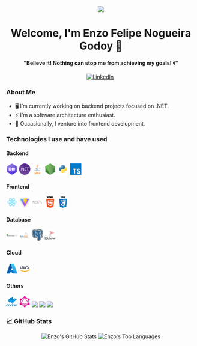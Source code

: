 <p align="center">
 <img 
    src="https://media.giphy.com/media/KzJkzjggfGN5Py6nkT/giphy.gif"
    align="center" 
    height="200" 
    width="auto" 
  >
</p>
<h1 align="center"><b>Welcome, I'm Enzo Felipe Nogueira Godoy 👋</b></h1>
<h4 align="center"><b>"Believe it! Nothing can stop me from achieving my goals! 🌀"</b></h4>

<p align="center">
<a href="https://www.linkedin.com/in/enzofngodoy/"><img src="https://img.shields.io/badge/linkedin-%230077B5.svg?&style=for-the-badge&logo=linkedin&logoColor=white" alt="LinkedIn" /></a>&nbsp;
</p>

### About Me
- 🖥️ I’m currently working on backend projects focused on .NET.
- ⚡ I'm a software architecture enthusiast.
- 🚀 Occasionally, I venture into frontend development.

### Technologies I use and have used

#### Backend
<code><img height="30" src="https://raw.githubusercontent.com/github/explore/main/topics/csharp/csharp.png"></code>
<code><img height="30" src="https://raw.githubusercontent.com/github/explore/main/topics/dotnet/dotnet.png"></code>
<code><img height="30" src="https://raw.githubusercontent.com/github/explore/main/topics/java/java.png"></code>
<code><img height="30" src="https://raw.githubusercontent.com/github/explore/main/topics/nodejs/nodejs.png"></code>
<code><img height="30" src="https://raw.githubusercontent.com/github/explore/main/topics/python/python.png"></code>
<code><img height="30" src="https://raw.githubusercontent.com/github/explore/main/topics/typescript/typescript.png"></code>

#### Frontend
<code><img height="30" src="https://raw.githubusercontent.com/github/explore/main/topics/react/react.png"></code>
<code><img height="30" src="https://raw.githubusercontent.com/github/explore/main/topics/vite/vite.png"></code>
<code><img height="30" src="https://raw.githubusercontent.com/github/explore/main/topics/nextjs/nextjs.png"></code>
<code><img height="30" src="https://raw.githubusercontent.com/github/explore/main/topics/html/html.png"></code>
<code><img height="30" src="https://raw.githubusercontent.com/github/explore/main/topics/css/css.png"></code>

#### Database
<code><img height="30" src="https://raw.githubusercontent.com/github/explore/main/topics/mongodb/mongodb.png"></code>
<code><img height="30" src="https://raw.githubusercontent.com/github/explore/main/topics/mysql/mysql.png"></code>
<code><img height="30" src="https://raw.githubusercontent.com/github/explore/main/topics/postgresql/postgresql.png"></code>
<code><img height="30" src="https://raw.githubusercontent.com/github/explore/main/topics/sql-server/sql-server.png"></code>

#### Cloud
<code><img height="30" src="https://raw.githubusercontent.com/github/explore/main/topics/azure/azure.png"></code>
<code><img height="30" src="https://raw.githubusercontent.com/github/explore/main/topics/aws/aws.png"></code>

#### Others
<code><img height="30" src="https://raw.githubusercontent.com/github/explore/main/topics/docker/docker.png"></code>
<code><img height="30" src="https://raw.githubusercontent.com/github/explore/main/topics/graphql/graphql.png"></code>
<code><img height="30" src="https://www.vectorlogo.zone/logos/elastic/elastic-icon.svg"></code>
<code><img height="30" src="https://www.vectorlogo.zone/logos/rabbitmq/rabbitmq-icon.svg"></code>
<code><img height="30" src="https://www.vectorlogo.zone/logos/apache_kafka/apache_kafka-icon.svg"></code>

### 📈 GitHub Stats
<p align="center">
  <img src="https://github-readme-stats.vercel.app/api?username=enzogodoy&count_private=true&show_icons=true&bg_color=0d1117&title_color=58a6ff&text_color=c9d1d9&icon_color=58a6ff&border_color=30363d" alt="Enzo's GitHub Stats" width="55%">
  <img src="https://github-readme-stats.vercel.app/api/top-langs/?username=enzogodoy&layout=compact&bg_color=0d1117&title_color=58a6ff&text_color=c9d1d9&icon_color=58a6ff&border_color=30363d" width="40%" alt="Enzo's Top Languages">
</p>
